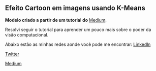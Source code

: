 ## Efeito Cartoon em imagens usando K-Means
**Modelo criado a partir de um tutorial do** [Medium](https://towardsdatascience.com/turn-photos-into-cartoons-using-python-bb1a9f578a7e?source=bookmarks---------1----------------------------&gi=c8dd60ad872f).

Resolvi seguir o tutorial para aprender um pouco mais sobre o poder da visão computacional. 




Abaixo estão as minhas redes aonde você pode me encontrar:
[LinkedIn](https://www.linkedin.com/in/mateus-lulio/)

[Twitter](https://twitter.com/LulioMateus)

[Medium](https://medium.com/@mateuslulio)
